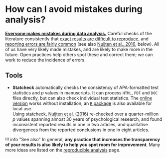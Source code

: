 # How can I avoid mistakes during analysis?

[**Everyone makes mistakes during data analysis.**](https://twitter.com/mcxfrank/status/1010254884938047488) Careful checks of the literature consistently that [exact results are difficult to reproduce](https://osf.io/preprints/bitss/39cfb/), and [reporting errors are fairly common](https://doi.org/10.3758/s13428-011-0089-5) (see also [Nuijten et al., 2016](https://dx.doi.org/10.3758/s13428-015-0664-2), below). All of us have very likely made mistakes, and are likely to make more in the future. Open practices help others spot these and correct them; we can work to reduce the incidence of errors.

## Tools

* **Statcheck** automatically checks the consistency of APA-formatted test statistics and _p_ values in manuscripts. It can process `HTML`, `PDF` and `DOC` files directly, but can also check individual test statistics. The [online version](http://statcheck.io/) works without installation; an [`R` package](http://cran.r-project.org/package=statcheck) is also available for local use. <br> Using statcheck, [Nuijten et al. (2016)](https://dx.doi.org/10.3758/s13428-015-0664-2) re-checked over a quarter-million _p_ values spanning almost 30 years of psychological research, and found inconsistent reported results in one in two articles, and qualitative divergences from the reported conclusions in one in eight articles.

!!! info "See also"
    In general, **any practice that increases the transparency of your results is also likely to help you spot room for improvement**. Many more ideas are listed on the [reproducible analysis](./reproducibility.md) page.
